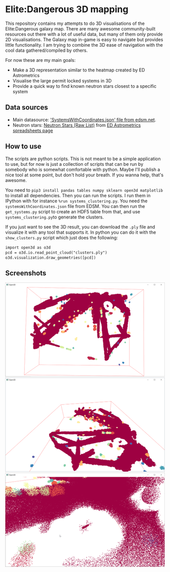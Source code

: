 # Elite:Dangerous 3D mapping
This repository contains my attempts to do 3D visualisations of the Elite:Dangerous galaxy map. There are many awesome community-built resources out there with a lot of useful data, but many of them only provide 2D visualisations. The Galaxy map in-game is easy to navigate but provides little functionality. I am trying to combine the 3D ease of navigation with the cool data gathered/compiled by others. 

For now these are my main goals:
- Make a 3D representation similar to the heatmap created by ED Astrometrics
- Visualise the large permit locked systems in 3D
- Provide a quick way to find known neutron stars closest to a specific system

## Data sources
- Main datasource: ['SystemsWithCoordinates.json' file from edsm.net](https://www.edsm.net/en/nightly-dumps).
- Neutron stars: [Neutron Stars (Raw List)](https://edastro.com/mapcharts/files/neutron-stars.csv) from [ED Astrometrics spreadsheets page](https://edastro.com/mapcharts/files.html)

## How to use
The scripts are python scripts. This is not meant to be a simple application to use, but for now is just a collection of scripts that can be run by somebody who is somewhat comfortable with python. Maybe I'll publish a nice tool at some point, but don't hold your breath. If you wanna help, that's awesome.

You need to `pip3 install pandas tables numpy sklearn open3d matplotlib` to install all dependencies. Then you can run the scripts. I run them in IPython with for instance `%run systems_clustering.py`. You need the `systemsWithCoordinates.json` file from EDSM. You can then run the `get_systems.py` script to create an HDF5 table from that, and use `systems_clustering.py`to generate the clusters.

If you just want to see the 3D result, you can download the `.ply` file and visualize it with any tool that supports it. In python you can do it with the `show_clusters.py` script which just does the following:

```
import open3d as o3d
pcd = o3d.io.read_point_cloud("clusters.ply")
o3d.visualization.draw_geometries([pcd])
```
## Screenshots
<img alt="Barnad's Loop Area top" src="https://raw.githubusercontent.com/dolfandringa/elitedangerous_3d_mapping/master/screenshots/barnards%20loop%20area%20top.png" width="700px" />
<img alt="Barnad's Loop Area top" src="https://raw.githubusercontent.com/dolfandringa/elitedangerous_3d_mapping/master/screenshots/barnards%20loop%20area%20side.png" width="700px" />
<img alt="Barnad's Loop Area top" src="https://raw.githubusercontent.com/dolfandringa/elitedangerous_3d_mapping/master/screenshots/horsehead%20restricted%20sectors.png" width="700px" />
